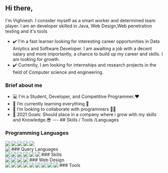 ## Hi there,
I'm Vighnesh. I consider myself as a smart worker and determined team player. 
I am an developer skilled in Java, Web Design,Web penetration testing and it's tools 
- ✔️ I'm a fast learner looking for interesting career opportunities in Data Anlytics and Software Developer. 
I am awaiting a job with a decent salary and more importantly, a chance to build up my career and skills. 
I am looking for growth. 
- ✔️ Currently, I am looking for internships and research projects in the field of Computer science and engineering. 
### Brief about me 
- 💻 I'm a Student, Developer, and Competitive Programmer.❤ 
- 🌱 I’m currently learning everything 🤣 
- 👯 I’m looking to collaborate with programmers 🤖🤖 
- 🥅 2021 Goals: Should place in a company where i grow with my skills and Knowledge.😎 
--- ## Skills 
/ Tools /Languages 
### Programming Languages 
<img align="left" src="https://img.shields.io/badge/-C-blue"/> 
<img align="left" src="https://img.shields.io/badge/-C++-blueviolet"/> 
<img align="left" src="https://img.shields.io/badge/-JAVA-red"/> 
<img align="left" src="https://img.shields.io/badge/-PYTHON-yellow"/> 
<img align="left" src="https://img.shields.io/badge/-R Language-blue"/> 
<br/> 
### Query Languages 
<img align="left" src="https://img.shields.io/badge/-SQL-yellowgreen"/> 
<br/> 
### Skills 
<img align="left" src="https://img.shields.io/badge/-DATA ANALYSIS-yellow"/> 
<img align="left" src="https://img.shields.io/badge/-MACHINE LEARNING-green"/> 
<img align="left" src="https://img.shields.io/badge/-COMPETITIVE PROGRAMMING-red"/> 
<img align="left" src="https://img.shields.io/badge/-GRAPHIC DESIGN-blue"/> 
<img align="left" src="https://img.shields.io/badge/-DATA STRUCTURES AND ALGORITHMS-orange"/> 
<img align="left" src="https://img.shields.io/badge/-IT AUTOMATION-blueviolet"/> <br/>
### Web Design
<img align="left" src="https://img.shields.io/badge/-HTML-orange"/>
<img align="left" src="https://img.shields.io/badge/-CSS-yellow"/> 
<img align="left" src="https://img.shields.io/badge/-JAVASCRIPT-orange"/>
<img align="left" src="https://img.shields.io/badge/-BOOTSTRAP-green"/> <br/> 
### Tools 
<img align="left" src="https://img.shields.io/badge/-VSCODE-blue"/>
<img align="left" src="https://img.shields.io/badge/-GIT-green"/> 
<img align="left" src="https://img.shields.io/badge/-JUPYTER-orange"/> 
<img align="left" src="https://img.shields.io/badge/-MSOFFICE-red"/> 
<img align="left" src="https://img.shields.io/badge/-ORACLE-yellow"/>
<img align="left" src="https://img.shields.io/badge/-DOCKER-blue"/> 
<img align="left" src="https://img.shields.io/badge/-TERMINAL-orange"/> 
<img align="left" src="https://img.shields.io/badge/-IBM WATSON-yellowgreen"/> 
<img align="left" src="https://img.shields.io/badge/-PHOTOSHOP-blue"/> <br/> 
